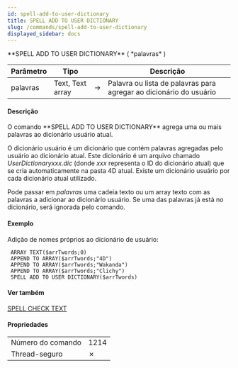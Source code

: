 ```yaml
---
id: spell-add-to-user-dictionary
title: SPELL ADD TO USER DICTIONARY
slug: /commands/spell-add-to-user-dictionary
displayed_sidebar: docs
---
```


<!--REF #_command_.SPELL ADD TO USER DICTIONARY.Syntax-->**SPELL ADD TO USER DICTIONARY** ( *palavras* )<!-- END REF-->
<!--REF #_command_.SPELL ADD TO USER DICTIONARY.Params-->
| Parâmetro | Tipo |  | Descrição |
| --- | --- | --- | --- |
| palavras | Text, Text array | &#8594;  | Palavra ou lista de palavras para agregar ao dicionário do usuário |

<!-- END REF-->

#### Descrição 

<!--REF #_command_.SPELL ADD TO USER DICTIONARY.Summary-->O comando **SPELL ADD TO USER DICTIONARY** agrega uma ou mais palavras ao dicionário usuário atual.<!-- END REF-->  
  
O dicionário usuário é um dicionário que contém palavras agregadas pelo usuário ao dicionário atual. Este dicionário é um arquivo chamado *UserDictionaryxxx.dic* (donde *xxx* representa o ID do dicionário atual) que se cria automaticamente na pasta 4D atual. Existe um dicionário usuário por cada dicionário atual utilizado.   
  
Pode passar em *palavras* uma cadeia texto ou um array texto com as palavras a adicionar ao dicionário usuário. Se uma das palavras já está no dicionário, será ignorada pelo comando.

#### Exemplo 

Adição de nomes próprios ao dicionário de usuário:

```4d
 ARRAY TEXT($arrTwords;0)
 APPEND TO ARRAY($arrTwords;"4D")
 APPEND TO ARRAY($arrTwords;"Wakanda")
 APPEND TO ARRAY($arrTwords;"Clichy")
 SPELL ADD TO USER DICTIONARY($arrTwords)
```

#### Ver também 

[SPELL CHECK TEXT](spell-check-text.md)  

#### Propriedades

|  |  |
| --- | --- |
| Número do comando | 1214 |
| Thread-seguro | &cross; |


